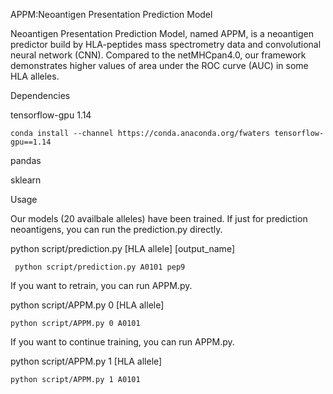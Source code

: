 APPM:Neoantigen Presentation Prediction Model

Neoantigen Presentation Prediction Model, named APPM, is a neoantigen predictor build by HLA-peptides mass spectrometry data and convolutional neural network (CNN). Compared to the netMHCpan4.0, our framework demonstrates higher values of area under the ROC curve (AUC) in some HLA alleles.

Dependencies

tensorflow-gpu 1.14

    conda install --channel https://conda.anaconda.org/fwaters tensorflow-gpu==1.14

pandas

sklearn

Usage


Our models (20 availbale alleles) have been trained. If just for prediction neoantigens, you can run the prediction.py directly.

python script/prediction.py [HLA allele] [output_name]
     
     python script/prediction.py A0101 pep9

If you want to retrain, you can run APPM.py.

python script/APPM.py 0 [HLA allele]
    
    python script/APPM.py 0 A0101

If you want to continue training, you can run APPM.py.

python script/APPM.py 1 [HLA allele]
    
    python script/APPM.py 1 A0101
